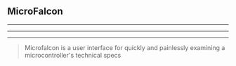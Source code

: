 ## MicroFalcon

---

---

---

> Microfalcon is a user interface for quickly and painlessly examining a microcontroller's technical specs
